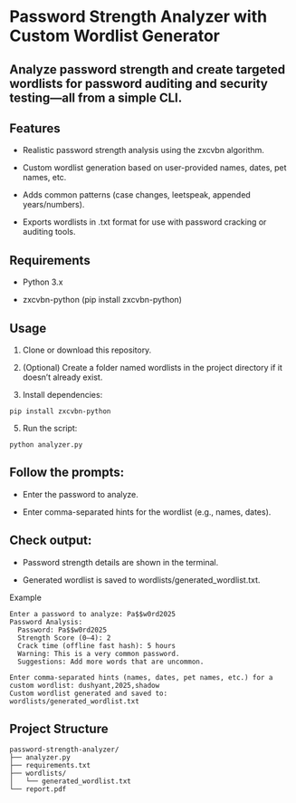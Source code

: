 # Password Strength Analyzer with Custom Wordlist Generator
## Analyze password strength and create targeted wordlists for password auditing and security testing—all from a simple CLI.

## Features
+ Realistic password strength analysis using the zxcvbn algorithm.

+ Custom wordlist generation based on user-provided names, dates, pet names, etc.

+ Adds common patterns (case changes, leetspeak, appended years/numbers).

+ Exports wordlists in .txt format for use with password cracking or auditing tools.

## Requirements
 + Python 3.x

 + zxcvbn-python (pip install zxcvbn-python)

## Usage
1. Clone or download this repository.

2. (Optional) Create a folder named wordlists in the project directory if it doesn’t already exist.

3. Install dependencies:
```
pip install zxcvbn-python
```
5. Run the script:
```
python analyzer.py
```
## Follow the prompts:

+ Enter the password to analyze.

+ Enter comma-separated hints for the wordlist (e.g., names, dates).

## Check output:

+ Password strength details are shown in the terminal.

+ Generated wordlist is saved to wordlists/generated_wordlist.txt.

Example
```
Enter a password to analyze: Pa$$w0rd2025
Password Analysis:
  Password: Pa$$w0rd2025
  Strength Score (0–4): 2
  Crack time (offline fast hash): 5 hours
  Warning: This is a very common password.
  Suggestions: Add more words that are uncommon.

Enter comma-separated hints (names, dates, pet names, etc.) for a custom wordlist: dushyant,2025,shadow
Custom wordlist generated and saved to: wordlists/generated_wordlist.txt
```
## Project Structure
```
password-strength-analyzer/
├── analyzer.py
├── requirements.txt
├── wordlists/
│   └── generated_wordlist.txt
└── report.pdf
```
